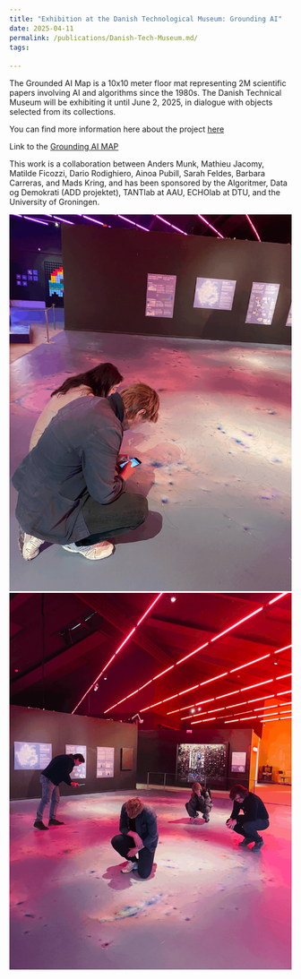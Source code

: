 ```yaml
---
title: "Exhibition at the Danish Technological Museum: Grounding AI"
date: 2025-04-11
permalink: /publications/Danish-Tech-Museum.md/
tags:

---
```

The Grounded AI Map is a 10x10 meter floor mat representing 2M scientific papers involving AI and algorithms since the 1980s. The Danish Technical Museum will be exhibiting it until June 2, 2025, in dialogue with objects selected from its collections.

You can find more information here about the project [here](https://grounding-ai.github.io/web-application/#/about/project)

Link to the [Grounding AI MAP](https://grounding-ai.github.io/web-application/#/map)

This work is a collaboration between Anders Munk, Mathieu Jacomy, Matilde Ficozzi, Dario Rodighiero, Ainoa Pubill, Sarah Feldes, Barbara Carreras, and Mads Kring, and has been sponsored by the Algoritmer, Data og Demokrati (ADD projektet), TANTlab at AAU, ECHOlab at DTU, and the University of Groningen.

![Grounding-AI-1](/images/Map1.gif)
![Grounding-AI-1](/images/map2.gif)







